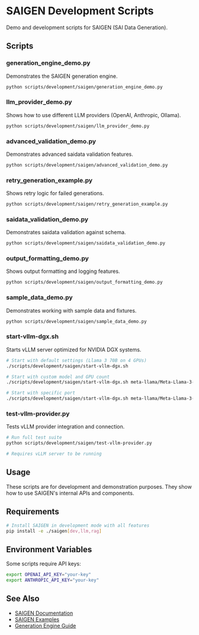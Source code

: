 # SAIGEN Development Scripts

Demo and development scripts for SAIGEN (SAI Data Generation).

## Scripts

### generation_engine_demo.py
Demonstrates the SAIGEN generation engine.

```bash
python scripts/development/saigen/generation_engine_demo.py
```

### llm_provider_demo.py
Shows how to use different LLM providers (OpenAI, Anthropic, Ollama).

```bash
python scripts/development/saigen/llm_provider_demo.py
```

### advanced_validation_demo.py
Demonstrates advanced saidata validation features.

```bash
python scripts/development/saigen/advanced_validation_demo.py
```

### retry_generation_example.py
Shows retry logic for failed generations.

```bash
python scripts/development/saigen/retry_generation_example.py
```

### saidata_validation_demo.py
Demonstrates saidata validation against schema.

```bash
python scripts/development/saigen/saidata_validation_demo.py
```

### output_formatting_demo.py
Shows output formatting and logging features.

```bash
python scripts/development/saigen/output_formatting_demo.py
```

### sample_data_demo.py
Demonstrates working with sample data and fixtures.

```bash
python scripts/development/saigen/sample_data_demo.py
```

### start-vllm-dgx.sh
Starts vLLM server optimized for NVIDIA DGX systems.

```bash
# Start with default settings (Llama 3 70B on 4 GPUs)
./scripts/development/saigen/start-vllm-dgx.sh

# Start with custom model and GPU count
./scripts/development/saigen/start-vllm-dgx.sh meta-llama/Meta-Llama-3-8B-Instruct 1

# Start with specific port
./scripts/development/saigen/start-vllm-dgx.sh meta-llama/Meta-Llama-3-70B-Instruct 4 8000
```

### test-vllm-provider.py
Tests vLLM provider integration and connection.

```bash
# Run full test suite
python scripts/development/saigen/test-vllm-provider.py

# Requires vLLM server to be running
```

## Usage

These scripts are for development and demonstration purposes. They show how to use SAIGEN's internal APIs and components.

## Requirements

```bash
# Install SAIGEN in development mode with all features
pip install -e ./saigen[dev,llm,rag]
```

## Environment Variables

Some scripts require API keys:

```bash
export OPENAI_API_KEY="your-key"
export ANTHROPIC_API_KEY="your-key"
```

## See Also

- [SAIGEN Documentation](../../../saigen/docs/)
- [SAIGEN Examples](../../../saigen/docs/examples/)
- [Generation Engine Guide](../../../saigen/docs/generation-engine.md)

